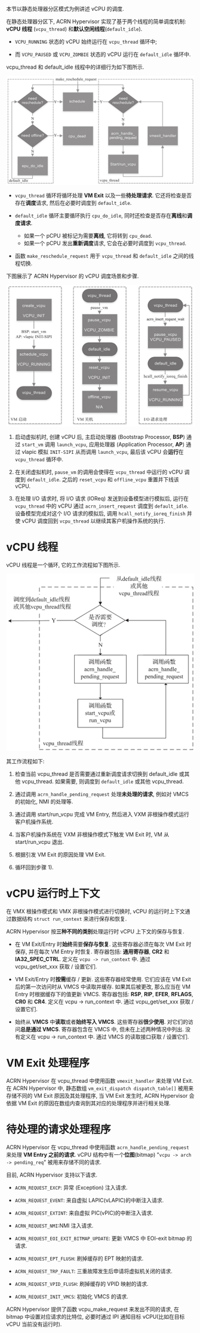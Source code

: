 
本节以静态处理器分区模式为例讲述 vCPU 的调度.

在静态处理器分区下, ACRN Hypervisor 实现了基于两个线程的简单调度机制: **vCPU 线程** (`vcpu_thread`) 和**默认空闲线程**(`default_idle`).

* `VCPU_RUNNING` 状态的 vCPU 始终运行在 `vcpu_thread` 循环中;

* 而 `VCPU_PAUSED` 或 `VCPU_ZOMBIE` 状态的 vCPU 运行在 `default_idle` 循环中.

vcpu_thread 和 default_idle 线程中的详细行为如下图所示.

![2024-10-23-12-14-00.png](./images/2024-10-23-12-14-00.png)

* `vcpu_thread` 循环将循环处理 **VM Exit** 以及一些**待处理请求**. 它还将检查是否存在**调度**请求, 然后在必要时调度到 `default_idle`.

* `default_idle` 循环主要循环执行 `cpu_do_idle`, 同时还检查是否存在**离线**和**调度请求**.

  * 如果一个 pCPU 被标记为需要**离线**, 它将转到 `cpu_dead`.
  * 如果一个 pCPU 发出**重新调度**请求, 它会在必要时调度到 `vcpu_thread`.

* 函数 `make_reschedule_request` 用于 `vcpu_thread` 和 `default_idle` 之间的线程切换.

下图展示了 ACRN Hypervisor 的 vCPU 调度场景和步骤.

![2024-10-23-12-15-21.png](./images/2024-10-23-12-15-21.png)

1) 启动虚拟机时, 创建 vCPU 后, 主启动处理器 (Bootstrap Processor, **BSP**) 通过 `start_vm` 调用 `launch_vcpu`, 应用处理器 (Application Processor, **AP**) 通过 vlapic 模拟 `INIT-SIPI` 从而调用 `launch_vcpu`, 最后该 vCPU 会**运行**在 `vcpu_thread` 循环中.

2) 在关闭虚拟机时, `pause_vm` 的调用会使得在 `vcpu_thread` 中运行的 vCPU 调度到 `default_idle`. 之后的 `reset_vcpu` 和 `offline_vcpu` 重置并下线该 vCPU.

3) 在处理 I/O 请求时, 将 I/O 请求 (IOReq) 发送到设备模型进行模拟后, 运行在 `vcpu_thread` 中的 vCPU 通过 `acrn_insert_request` 调度到 `default_idle`. 设备模型完成对这个 I/O 请求的模拟后, 调用 `hcall_notify_ioreq_finish` 并使 vCPU 调度回到 `vcpu_thread` 以继续其客户机操作系统的执行.

# vCPU 线程

vCPU 线程是一个循环, 它的工作流程如下图所示.

![2024-10-23-12-17-50.png](./images/2024-10-23-12-17-50.png)

其工作流程如下:

1) 检查当前 vcpu_thread 是否需要通过重新调度请求切换到 default_idle 或其他 vcpu_thread. 如果需要, 则调度到 `default_idle` 或其他 vcpu_thread.

2) 通过调用 `acrn_handle_pending_request` 处理**未处理的请求**, 例如对 VMCS 的初始化, NMI 的处理等.

3) 通过调用 start/run_vcpu 完成 VM Entry, 然后进入 VXM 非根操作模式运行客户机操作系统.

4) 当客户机操作系统在 VXM 非根操作模式下触发 VM Exit 时, VM 从 start/run_vcpu 退出.

5) 根据引发 VM Exit 的原因处理 VM Exit.

6) 循环回到步骤 1)​.

# vCPU 运行时上下文

在 VMX 根操作模式和 VMX 非根操作模式进行切换时, vCPU 的运行时上下文通过数据结构 `struct run_context` 来进行保存和恢复.

ACRN Hypervisor 按**三种不同的类别**处理运行时 vCPU 上下文的保存与恢复.

* 在 VM Exit/Entry 时**始终**需要**保存与恢复**. 这些寄存器必须在每次 VM Exit 时保存, 并在每次 VM Entry 时恢复. 寄存器包括: **通用寄存器**, **CR2** 和 **IA32_SPEC_CTRL**. 定义在 `vcpu -> run_context` 中. 通过 vcpu_get/set_xxx 获取 / 设置它们.

* VM Exit/Entry 时**按需**缓存 / 更新. 这些寄存器经常使用. 它们应该在 VM Exit 后的第一次访问时从 VMCS 中读取并缓存. 如果其后被更改, 那么应当在 VM Entry 时根据缓存下的值更新 VMCS. 寄存器包括: **RSP**, **RIP**, **EFER**, **RFLAGS**, **CR0** 和 **CR4**. 定义在 vcpu -> run_context 中. 通过 vcpu_get/set_xxx 获取 / 设置它们.

* 始终从 **VMCS** 中**读取**或者**始终写入 VMCS**. 这些寄存器**很少使用**. 对它们的访问**总是通过 VMCS**. 寄存器包含在 VMCS 中, 但未在上述两种情况中列出. 没有定义在 vcpu -> run_context 中. 通过 VMCS 的读取接口获取 / 设置它们.

# VM Exit 处理程序

ACRN Hypervisor 在 vcpu_thread 中使用函数 `vmexit_handler` 来处理 VM Exit. 在 ACRN Hypervisor 中, 静态数组 `vm_exit_dispatch dispatch_table[​]` 被用来存储不同的 VM Exit 原因及其处理程序, 当 VM Exit 发生时, ACRN Hypervisor 会依据 VM Exit 的原因在数组内查询到其对应的处理程序并进行相关处理.

# 待处理的请求处理程序

ACRN Hypervisor 在 vcpu_thread 中使用函数 `acrn_handle_pending_request` 来处理 **VM Entry 之前的请求**. vCPU 结构中有一个**位图**(bitmap) "`vcpu -> arch -> pending_req`" 被用来存储不同的请求.

目前, ACRN Hypervisor 支持以下请求.

* `ACRN_REQUEST_EXCP`: 异常 (Exception) 注入请求.

* `ACRN_REQUEST_EVENT`: 来自虚拟 LAPIC(vLAPIC)的中断注入请求.

* `ACRN_REQUEST_EXTINT`: 来自虚拟 PIC(vPIC)的中断注入请求.

* `ACRN_REQUEST_NMI`:NMI 注入请求.

* `ACRN_REQUEST_EOI_EXIT_BITMAP_UPDATE`: 更新 VMCS 中 EOI-exit bitmap 的请求.

* `ACRN_REQUEST_EPT_FLUSH`: 刷掉缓存的 EPT 映射的请求.

* `ACRN_REQUEST_TRP_FAULT`: 三重故障发生后申请将虚拟机关闭的请求.

* `ACRN_REQUEST_VPID_FLUSH`: 刷掉缓存的 VPID 映射的请求.

* `ACRN_REQUEST_INIT_VMCS`: 初始化 VMCS 的请求.

ACRN Hypervisor 提供了函数 vcpu_make_request 来发出不同的请求, 在 bitmap 中设置对应请求的比特位, 必要时通过 IPI 通知目标 vCPU(比如在目标 vCPU 当前没有运行时)​.


